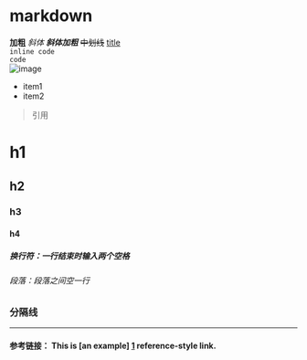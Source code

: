 # markdown
**加粗** *斜体* ***斜体加粗*** ~~中划线~~
[title](http://www.baidu.com)  
`inline code`  
```code```  
![image](https://ztstatictest.oss-cn-hangzhou.aliyuncs.com/chengxin_rz/15340560081069775062e2cc8f29ceaecbaf270005e6dad.png "logo")  
* item1
* item2
> 引用

# h1
## h2
### h3
#### h4
##### 换行符：一行结束时输入两个空格  
###### 段落：段落之间空一行

### 分隔线
------

#### 参考链接： This is [an example] [1] reference-style link.
  [1]: http://example.com/  "Optional Title Here"
